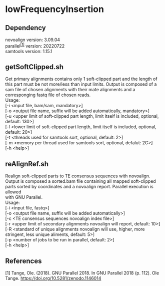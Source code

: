 # lowFrequencyInsertion  
## Dependency  
novoalign version: 3.09.04  
parallel<sup>[[1]](https://github.com/MarcelloMalpighi/lowFrequencyInsertion/edit/main/README.md#references)</sup> version: 20220722  
samtools version: 1.15.1  
  
## getSoftClipped.sh  
Get primary alignments contains only 1 soft-clipped part and the length 
of this part must be not more/less than input limits. Output is composed
of a sam file of chosen alignments with their mate alignments and a 
corresponging fastq file of chosen reads.  
Usage:  
[-i <input file, bam/sam, mandatory>]  
[-o <output file name, suffix will be added automatically, mandatory>]  
[-u <upper limit of soft-clipped part length, limit itself is included, optional, default: 130>]  
[-l <lower limit of soft-clipped part length, limit itself is included, optional, default: 20>]  
[-t <threads used for samtools sort, optional, default: 2>]  
[-m <memory per thread used for samtools sort, optional, defalut: 2G>]  
[-h \<help>]  
  
## reAlignRef.sh  
Realign soft-clipped parts to TE consensus sequences with novoalign.  
Output is composed a sorted.bam file containing all mapped soft-clipped  
parts sorted by coordinates and a novoalign report. Parallel execution is allowed  
with GNU Parallel.  
Usage:  
[-i <input file, fastq>]  
[-o <output file name, suffix will be added automatically>]  
[-c \<TE consensus sequences novoalign index file>]  
[-r <upper limit of secondary alignments novoalign will report, default: 10>]  
[-R <standard of unique alignments novoalign will use, higher, more stringent, less unique aliments, default: 5>]  
[-p <number of jobs to be run in parallel, default: 2>]  
[-h \<help>]  
  
## References  
[1] Tange, Ole. (2018). GNU Parallel 2018. In GNU Parallel 2018 (p. 112). Ole Tange. https://doi.org/10.5281/zenodo.1146014
